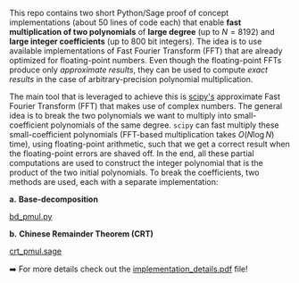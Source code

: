 This repo contains two short Python/Sage proof of concept implementations (about $50$ lines of code each) that enable **fast  multiplication of two polynomials** of **large degree** (up to $N=8192$) and **large integer coefficients** (up to $800$ bit integers). The idea is to use available implementations of Fast Fourier Transform (FFT) that are already optimized for floating-point numbers. Even though the floating-point FFTs produce only *approximate results*, they can be used to compute *exact results* in the case of arbitrary-precision polynomial multiplication.


The main tool that is leveraged to achieve this is [scipy's](https://pypi.org/project/scipy/) approximate Fast Fourier Transform (FFT) that makes use of complex numbers. The general idea is to break the two polynomials we want to multiply into small-coefficient polynomials of the same degree. $\texttt{scipy}$ can fast multiply these small-coefficient polynomials (FFT-based multiplication takes ${O}(N\log N)$ time), using floating-point arithmetic, such that we get a correct result when the floating-point errors are shaved off. In the end, all these partial computations are used to construct the integer polynomial that is the product of the two initial polynomials. To break the coefficients, two methods are used, each with a separate implementation:

**a.** **Base-decomposition** 

[bd_pmul.py](https://github.com/rtitiu/polymul-approx-ffts/blob/main/bd_pmul.py)


**b.** **Chinese Remainder Theorem (CRT)**     

[crt_pmul.sage](https://github.com/rtitiu/polymul-approx-ffts/blob/main/crt_pmul.sage)

:arrow_right: For more details check out the [implementation_details.pdf](https://github.com/rtitiu/polymul-approx-ffts/blob/main/implementation_details.pdf) file! 